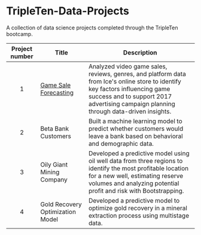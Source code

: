 # TripleTen-Data-Projects
A collection of data science projects completed through the TripleTen bootcamp. 

| Project number | Title | Description |
| :-----------: | ----------- |----------- |
| 1 | [Game Sale Forecasting](https://github.com/11Liam/TripleTen-Data-Projects/tree/main/TripleTen%20Projects/Project_1_GameSales) | Analyzed video game sales, reviews, genres, and platform data from Ice's online store to identify key factors influencing game success and to support 2017 advertising campaign planning through data-driven insights. |
| 2 | Beta Bank Customers | Built a machine learning model to predict whether customers would leave a bank based on behavioral and demographic data. |
| 3 | Oily Giant Mining Company | Developed a predictive model using oil well data from three regions to identify the most profitable location for a new well, estimating reserve volumes and analyzing potential profit and risk with Bootstrapping.|
| 4 | Gold Recovery Optimization Model | Developed a predictive model to optimize gold recovery in a mineral extraction process using multistage data.|

